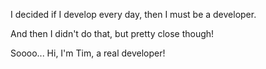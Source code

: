 I decided if I develop every day, then I must be a developer. 

And then I didn't do that, but pretty close though!

Soooo... Hi, I'm Tim, a real developer!
